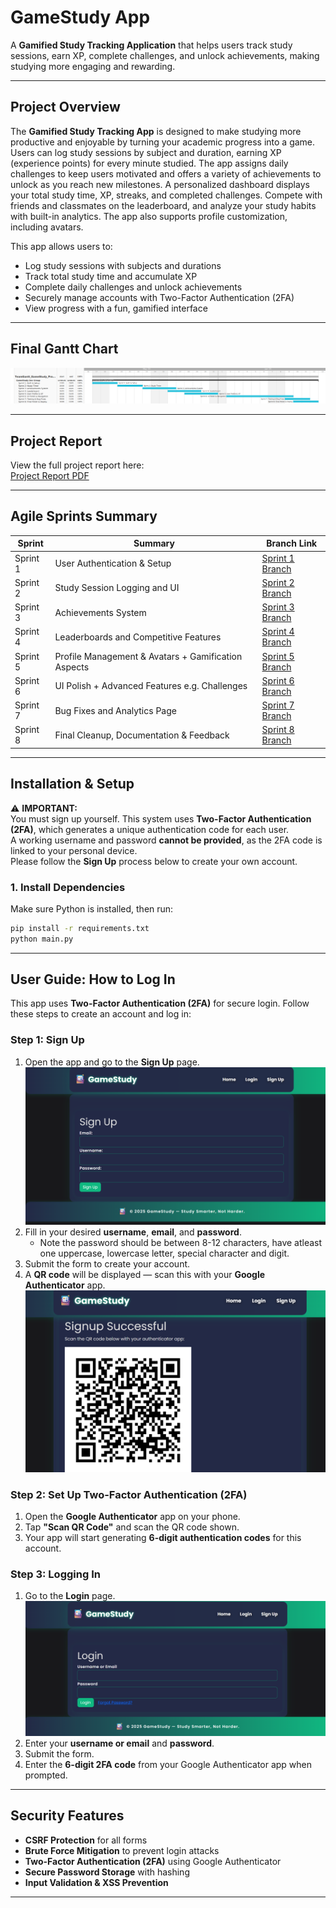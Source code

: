 # GameStudy App

A **Gamified Study Tracking Application** that helps users track study sessions, earn XP, complete challenges, and unlock achievements, making studying more engaging and rewarding.

---

## Project Overview

The **Gamified Study Tracking App** is designed to make studying more productive and enjoyable by turning your academic progress into a game. Users can log study sessions by subject and duration, earning XP (experience points) for every minute studied. The app assigns daily challenges to keep users motivated and offers a variety of achievements to unlock as you reach new milestones.
A personalized dashboard displays your total study time, XP, streaks, and completed challenges. Compete with friends and classmates on the leaderboard, and analyze your study habits with built-in analytics. The app also supports profile customization, including avatars.

This app allows users to:
- Log study sessions with subjects and durations  
- Track total study time and accumulate XP  
- Complete daily challenges and unlock achievements  
- Securely manage accounts with Two-Factor Authentication (2FA)  
- View progress with a fun, gamified interface

---

## Final Gantt Chart

![Final Gantt Chart](static/images/finalgantt.png)

---

## Project Report

View the full project report here:  
[Project Report PDF](gamereport.pdf)

---

## Agile Sprints Summary

| Sprint   | Summary                                   | Branch Link                          |
| -------- | ----------------------------------------- | ------------------------------------- |
| Sprint 1 | User Authentication & Setup                 | [Sprint 1 Branch](https://github.com/TempeHS/2025SE-Cameron.L-Major/tree/sprint-1)            |
| Sprint 2 | Study Session Logging and UI                     | [Sprint 2 Branch](https://github.com/TempeHS/2025SE-Cameron.L-Major/tree/sprint-2)   |
| Sprint 3 | Achievements System                | [Sprint 3 Branch](https://github.com/TempeHS/2025SE-Cameron.L-Major/tree/sprint-3)      |
| Sprint 4 | Leaderboards and Competitive Features          | [Sprint 4 Branch](https://github.com/TempeHS/2025SE-Cameron.L-Major/tree/sprint-4)    |
| Sprint 5 | Profile Management & Avatars + Gamification Aspects         | [Sprint 5 Branch](https://github.com/TempeHS/2025SE-Cameron.L-Major/tree/sprint-5)         |
| Sprint 6 | UI Polish + Advanced Features e.g. Challenges               | [Sprint 6 Branch](https://github.com/TempeHS/2025SE-Cameron.L-Major/tree/sprint-6)       |
| Sprint 7 | Bug Fixes and Analytics Page          | [Sprint 7 Branch](https://github.com/TempeHS/2025SE-Cameron.L-Major/tree/sprint-7)        |
| Sprint 8 | Final Cleanup, Documentation & Feedback   | [Sprint 8 Branch](https://github.com/TempeHS/2025SE-Cameron.L-Major/tree/sprint-8)           |

---

## Installation & Setup

⚠️ **IMPORTANT:**  
You must sign up yourself. This system uses **Two-Factor Authentication (2FA)**, which generates a unique authentication code for each user.  
A working username and password **cannot be provided**, as the 2FA code is linked to your personal device.  
Please follow the **Sign Up** process below to create your own account.

### 1. Install Dependencies

Make sure Python is installed, then run:

```bash
pip install -r requirements.txt
python main.py
```

---

## User Guide: How to Log In

This app uses **Two-Factor Authentication (2FA)** for secure login. Follow these steps to create an account and log in:

### Step 1: Sign Up

1. Open the app and go to the **Sign Up** page.  
   ![Sign Up Page](static/images/signup.png)
2. Fill in your desired **username**, **email**, and **password**.
   - Note the password should be between 8-12 characters, have atleast one uppercase, lowercase letter, special character and digit. 
3. Submit the form to create your account.  
4. A **QR code** will be displayed — scan this with your **Google Authenticator** app.
   ![QR Code Example](static/images/qr_code_example.png)

### Step 2: Set Up Two-Factor Authentication (2FA)

1. Open the **Google Authenticator** app on your phone.  
2. Tap **"Scan QR Code"** and scan the QR code shown.  
3. Your app will start generating **6-digit authentication codes** for this account.

### Step 3: Logging In

1. Go to the **Login** page.  
   ![Login Page](static/images/login.png)
2. Enter your **username or email** and **password**.  
3. Submit the form.  
4. Enter the **6-digit 2FA code** from your Google Authenticator app when prompted.

---

## Security Features

- **CSRF Protection** for all forms  
- **Brute Force Mitigation** to prevent login attacks  
- **Two-Factor Authentication (2FA)** using Google Authenticator  
- **Secure Password Storage** with hashing  
- **Input Validation & XSS Prevention**  

---